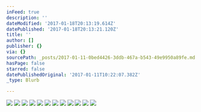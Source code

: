 ```yaml
---
inFeed: true
description: ''
dateModified: '2017-01-18T20:13:19.614Z'
datePublished: '2017-01-18T20:13:21.120Z'
title: ''
author: []
publisher: {}
via: {}
sourcePath: _posts/2017-01-11-0bed4426-3ddb-467a-b543-49e9950a89fe.md
hasPage: false
starred: false
datePublishedOriginal: '2017-01-11T10:22:07.382Z'
_type: Blurb

---
```

![](https://imgflo.herokuapp.com/graph/2b2431f8e7ba7b0/18b9bd5e7f1fc88f6475f06354b0c62c/croprotate.jpg?cropheight=2187&cropwidth=3510&degrees=0&input=https%3A%2F%2Fthe-grid-user-content.s3-us-west-2.amazonaws.com%2Fd11914c7-8b3d-4d04-801d-13184a968bf8.jpg&x=0&y=0)
![](https://s3-us-west-2.amazonaws.com/the-grid-img/p/e54a2194140316d34efcd268cebadb7a1528a08c.jpg)
![](https://s3-us-west-2.amazonaws.com/the-grid-img/p/fe147a86a1c4a3f3620272b81a9e13af44401357.jpg)
![](https://the-grid-user-content.s3-us-west-2.amazonaws.com/024b17db-e650-4bdf-99a4-0d530b58e8d4.jpg)
![](https://s3-us-west-2.amazonaws.com/the-grid-img/p/84988f9dcf5074e520b6b767e280b70cfb94da4b.jpg)
![](https://the-grid-user-content.s3-us-west-2.amazonaws.com/d96d6d12-bc45-4ae9-81b4-113a373583f0.jpg)
![](https://the-grid-user-content.s3-us-west-2.amazonaws.com/678cf064-6410-4475-982c-38ce758854f8.jpg)
![](https://the-grid-user-content.s3-us-west-2.amazonaws.com/cdedbac1-87e5-4a79-9b63-4c1d6c7e4ab1.jpg)
![](https://the-grid-user-content.s3-us-west-2.amazonaws.com/1b3156d0-012b-4a3f-b771-752ba2be206a.jpg)
![](https://the-grid-user-content.s3-us-west-2.amazonaws.com/c0dea517-a790-45c9-a71c-cab7f96c3e5c.jpg)
![](https://the-grid-user-content.s3-us-west-2.amazonaws.com/cd3794c9-01f2-4486-8ca2-bae37c1c70e2.jpg)
![](https://the-grid-user-content.s3-us-west-2.amazonaws.com/fb31c41f-4f0f-411e-bba5-3707f861024c.jpg)